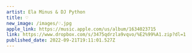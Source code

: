 ```yaml
---
artist: Ela Minus & DJ Python
title: ♡
new_image: /images/♡.jpg
apple_link: https://music.apple.com/us/album/1634023715
link: https://www.dropbox.com/s/3475qdrzla9vqvo/%E2%99%A1.zip?dl=1
published_date: 2022-09-21T19:11:01.527Z
---
```

